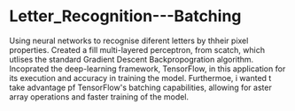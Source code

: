 # Letter_Recognition---Batching
Using neural networks to recognise diferent letters by thheir pixel properties. 
Created a fill multi-layered perceptron, from scatch, which utlises the standard Gradient Descent Backpropogration algorithm. 
Incoprated the deep-learning framework, TensorFlow, in this application for its execution and accuracy in training the model.
Furthermoe, i wanted t take advantage pf TensorFlow's batching capabilities, allowing for aster array operations and faster training of the model. 

